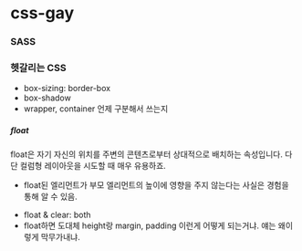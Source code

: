 # css-gay

### SASS


### 헷갈리는 CSS
- box-sizing: border-box
- box-shadow
- wrapper, container 언제 구분해서 쓰는지

##### float
float은 자기 자신의 위치를 주변의 콘텐츠로부터 상대적으로 배치하는 속성입니다. 다단 컬럼형 레이아웃을 시도할 때 매우 유용하죠.
* float된 엘리먼트가 부모 엘리먼트의 높이에 영향을 주지 않는다는 사실은 경험을 통해 알 수 있음.


- float & clear: both
- float하면 도대체 height랑 margin, padding 이런게 어떻게 되는거냐. 얘는 왜이렇게 막무가내냐.


